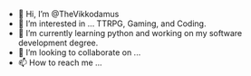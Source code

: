 - 👋 Hi, I’m @TheVikkodamus
- 👀 I’m interested in ... TTRPG, Gaming, and Coding. 
- 🌱 I’m currently learning python and working on my software development degree. 
- 💞️ I’m looking to collaborate on ...
- 📫 How to reach me ...

<!---
TheVikkodamus/TheVikkodamus is a ✨ special ✨ repository because its `README.md` (this file) appears on your GitHub profile.
You can click the Preview link to take a look at your changes.
--->
